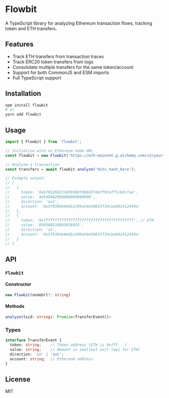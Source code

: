 # Flowbit

A TypeScript library for analyzing Ethereum transaction flows, tracking token and ETH transfers.

## Features

- Track ETH transfers from transaction traces
- Track ERC20 token transfers from logs
- Consolidate multiple transfers for the same token/account
- Support for both CommonJS and ESM imports
- Full TypeScript support

## Installation

```bash
npm install flowbit
# or
yarn add flowbit
```

## Usage

```typescript
import { Flowbit } from 'flowbit';

// Initialize with an Ethereum node URL
const flowbit = new Flowbit('https://eth-mainnet.g.alchemy.com/v2/your-api-key');

// Analyze a transaction
const transfers = await flowbit.analyze('0xtx_hash_here');

// Example output:
// [
//   {
//     token: '0xb705268213d593b8fd88d3fdeff93aff5cbdcfae',
//     value: '44549462000000000000000',
//     direction: 'out',
//     account: '0x5f939de0e81a199a34e50615f34cbab82412459a'
//   },
//   {
//     token: '0xffffffffffffffffffffffffffffffffffffffff', // ETH
//     value: '839388510945838955',
//     direction: 'in',
//     account: '0x5f939de0e81a199a34e50615f34cbab82412459a'
//   }
// ]
```

## API

### `Flowbit`

#### Constructor
```typescript
new Flowbit(nodeUrl?: string)
```

#### Methods
```typescript
analyze(txid: string): Promise<TransferEvent[]>
```

### Types

```typescript
interface TransferEvent {
  token: string;    // Token address (ETH is 0xfff...)
  value: string;    // Amount in smallest unit (wei for ETH)
  direction: 'in' | 'out';
  account: string;  // Ethereum address
}
```

## License

MIT